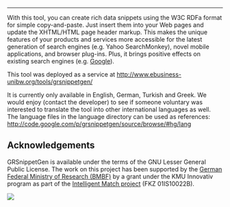 


---


With this tool, you can create rich data snippets using the W3C RDFa format for simple copy-and-paste. Just insert them into your Web pages and update the XHTML/HTML page header markup.
This makes the unique features of your products and services more accessible for the latest generation of search engines (e.g. Yahoo SearchMonkey), novel mobile applications, and browser plug-ins. Plus, it brings positive effects on existing search engines (e.g. [Google](http://www.heppresearch.com/gr4google)).

This tool was deployed as a service at http://www.ebusiness-unibw.org/tools/grsnippetgen/

It is currently only available in English, German, Turkish and Greek. We would enjoy (contact the developer) to see if someone voluntary was interested to translate the tool into other international languages as well. The language files in the language directory can be used as references: http://code.google.com/p/grsnippetgen/source/browse/#hg/lang

## Acknowledgements ##

GRSnippetGen is available under the terms of the GNU Lesser General Public License. The work on this project has been supported by the [German Federal Ministry of Research (BMBF)](http://www.bmbf.de/en/) by a grant under the KMU Innovativ program as part of the [Intelligent Match project](http://www.intelligent-match.de/) (FKZ 01IS10022B).

[![](http://www.productontology.org/static/bmbf.png)](http://www.bmbf.de/en/)